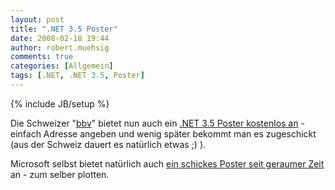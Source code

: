 ```yaml
---
layout: post
title: ".NET 3.5 Poster"
date: 2008-02-18 19:44
author: robert.muehsig
comments: true
categories: [Allgemein]
tags: [.NET, .NET 3.5, Poster]
---
```

{% include JB/setup %}
<p>Die Schweizer "<a href="http://www.bbv.ch/">bbv</a>" bietet nun auch ein <a href="http://www.bbv.ch/?site=reserv/phpsources/register.php&amp;url=Poster_dotnet">.NET 3.5 Poster kostenlos an</a> - einfach Adresse angeben und wenig später bekommt man es zugeschickt (aus der Schweiz dauert es natürlich etwas ;) ).</p> <p>Microsoft selbst bietet natürlich auch <a href="http://www.microsoft.com/downloads/details.aspx?FamilyId=7B645F3A-6D22-4548-A0D8-C2A27E1917F8&amp;display=en&amp;displaylang=en">ein schickes Poster seit geraumer Zeit</a> an - zum selber plotten.</p>
